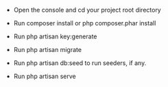 - Open the console and cd your project root directory

- Run composer install or php composer.phar install

- Run php artisan key:generate

- Run php artisan migrate

- Run php artisan db:seed to run seeders, if any.

- Run php artisan serve
